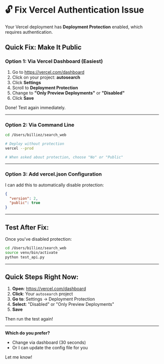 # 🔓 Fix Vercel Authentication Issue

Your Vercel deployment has **Deployment Protection** enabled, which requires authentication.

## Quick Fix: Make It Public

### Option 1: Via Vercel Dashboard (Easiest)

1. Go to https://vercel.com/dashboard
2. Click on your project: **autosearch**
3. Click **Settings**
4. Scroll to **Deployment Protection**
5. Change to **"Only Preview Deployments"** or **"Disabled"**
6. Click **Save**

Done! Test again immediately.

---

### Option 2: Via Command Line

```bash
cd /Users/billiez/search_web

# Deploy without protection
vercel --prod

# When asked about protection, choose "No" or "Public"
```

---

### Option 3: Add vercel.json Configuration

I can add this to automatically disable protection:

```json
{
  "version": 2,
  "public": true
}
```

---

## Test After Fix:

Once you've disabled protection:

```bash
cd /Users/billiez/search_web
source venv/bin/activate
python test_api.py
```

---

## Quick Steps Right Now:

1. **Open**: https://vercel.com/dashboard
2. **Click**: Your `autosearch` project
3. **Go to**: Settings → Deployment Protection
4. **Select**: "Disabled" or "Only Preview Deployments"
5. **Save**

Then run the test again!

---

**Which do you prefer?**
- Change via dashboard (30 seconds)
- Or I can update the config file for you

Let me know!

